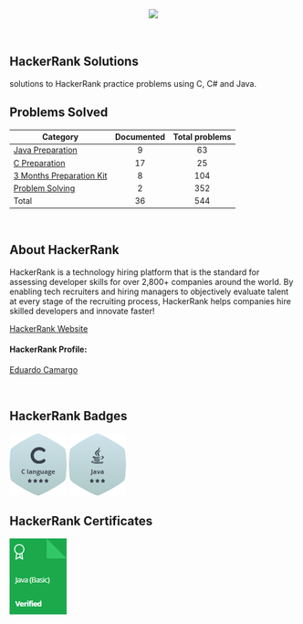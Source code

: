 <a href="https://www.hackerrank.com/dashboard"><p align="center"><img src="https://hrcdn.net/fcore/assets/brand/logo-new-white-green-a5cb16e0ae.svg" height="50"/></p></a>

<br/>

## HackerRank Solutions

solutions to HackerRank practice problems using C, C# and Java.

## Problems Solved

| Category                                                               | Documented | Total problems |
| ---------------------------------------------------------------------- | :--------: | :------------: |
| [Java Preparation ](./Java%20Preparation/README.md)                    |     9      |       63       |
| [C Preparation ](./C%20Preparation/README.md)                          |     17     |       25       |
| [3 Months Preparation Kit](./3%20Months%20Preparation%20Kit/README.md) |     8      |      104       |
| [Problem Solving](./Problem%20Solving/README.md)                       |     2      |      352       |
| Total                                                                  |     36     |      544       |

<br/>

## About HackerRank

HackerRank is a technology hiring platform that is the standard for assessing developer skills for over 2,800+ companies around the world.
By enabling tech recruiters and hiring managers to objectively evaluate talent at every stage of the recruiting process,
HackerRank helps companies hire skilled developers and innovate faster!

[HackerRank Website](https://www.hackerrank.com/dashboard)

#### HackerRank Profile:

[Eduardo Camargo](https://www.hackerrank.com/edu_s_camargo97)

<br/>

## HackerRank Badges

![C](/Certificate%20and%20Badges/Icons/C_Badges_Icon.PNG)
![Java](/Certificate%20and%20Badges/Icons/Java_Badges_Icon.PNG)

## HackerRank Certificates

<a href="/Certificate%20and%20Badges/Java_Basic_Certificate.PNG">
    <img src="/Certificate%20and%20Badges/Icons/Java_Certificate_Icon.PNG" alt="Java (Basic) Certificate"/>
</a>
